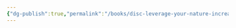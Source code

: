 ```yaml
---
{"dg-publish":true,"permalink":"/books/disc-leverage-your-nature-increase-your-sales-stephanie-rising/","title":"Disc: Leverage Your Nature Increase Your Sales"}
---
```


